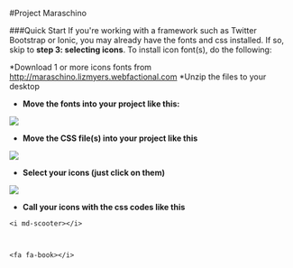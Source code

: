 

#Project Maraschino

###Quick Start
If you're working with a framework such as Twitter Bootstrap or Ionic, you may already have the fonts and css installed. If so, skip to **step 3: selecting icons**. To install icon font(s), do the following:

*Download 1 or more icons fonts from http://maraschino.lizmyers.webfactional.com
*Unzip the files to your desktop

* **Move the fonts into your project like this:**

<img src ="https://cloud.githubusercontent.com/assets/1979777/8267094/10d6d388-174b-11e5-8aca-27a53670b12c.jpg"/>
  
  
* **Move the CSS file(s) into your project like this**

<img src = "https://cloud.githubusercontent.com/assets/1979777/8267087/c3b0afa2-174a-11e5-92b5-82566b937618.jpg" />


* **Select your icons (just click on them)**

<img src = "https://cloud.githubusercontent.com/assets/1979777/8267057/0f759472-1749-11e5-9395-c5c9a6ecbd2a.jpg" />

* **Call your icons with the css codes like this**

```
<i md-scooter></i>



<fa fa-book></i>

```





